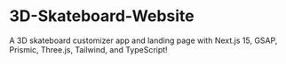 # 3D-Skateboard-Website
A 3D skateboard customizer app and landing page with Next.js 15, GSAP, Prismic, Three.js, Tailwind, and TypeScript!
